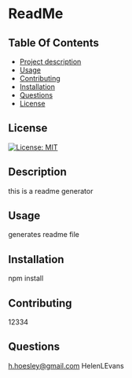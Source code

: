 # ReadMe 

  ## Table Of Contents
  - [Project description](#Description)
  - [Usage](#Usage)
  - [Contributing](#Contributing)
  - [Installation](#Installation)
  - [Questions](#Questions)
  - [License](#License)
  ## License
  [![License: MIT](https://img.shields.io/badge/License-MIT-yellow.svg)](https://opensource.org/licenses/MIT)

  ## Description
  this is a readme generator

  ## Usage
  generates readme file

  ## Installation
  npm install

  ## Contributing
  12334

  ## Questions
  h.hoesley@gmail.com
  HelenLEvans
